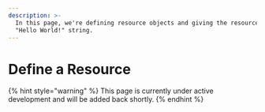 ```yaml
---
description: >-
  In this page, we're defining resource objects and giving the resources the
  "Hello World!" string.
---
```


# Define a Resource

{% hint style="warning" %}
This page is currently under active development and will be added back shortly.
{% endhint %}
